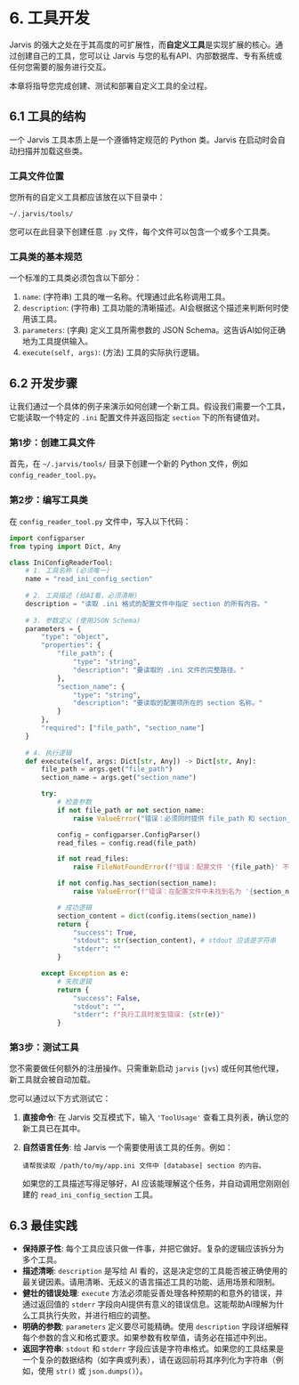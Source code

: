 # 6. 工具开发

Jarvis 的强大之处在于其高度的可扩展性，而**自定义工具**是实现扩展的核心。通过创建自己的工具，您可以让 Jarvis 与您的私有API、内部数据库、专有系统或任何您需要的服务进行交互。

本章将指导您完成创建、测试和部署自定义工具的全过程。

## 6.1 工具的结构

一个 Jarvis 工具本质上是一个遵循特定规范的 Python 类。Jarvis 在启动时会自动扫描并加载这些类。

### 工具文件位置

您所有的自定义工具都应该放在以下目录中：

```
~/.jarvis/tools/
```

您可以在此目录下创建任意 `.py` 文件，每个文件可以包含一个或多个工具类。

### 工具类的基本规范

一个标准的工具类必须包含以下部分：

1.  `name`: (字符串) 工具的唯一名称。代理通过此名称调用工具。
2.  `description`: (字符串) 工具功能的清晰描述。AI会根据这个描述来判断何时使用该工具。
3.  `parameters`: (字典) 定义工具所需参数的 JSON Schema。这告诉AI如何正确地为工具提供输入。
4.  `execute(self, args)`: (方法) 工具的实际执行逻辑。

## 6.2 开发步骤

让我们通过一个具体的例子来演示如何创建一个新工具。假设我们需要一个工具，它能读取一个特定的 `.ini` 配置文件并返回指定 `section` 下的所有键值对。

### 第1步：创建工具文件

首先，在 `~/.jarvis/tools/` 目录下创建一个新的 Python 文件，例如 `config_reader_tool.py`。

### 第2步：编写工具类

在 `config_reader_tool.py` 文件中，写入以下代码：

```python
import configparser
from typing import Dict, Any

class IniConfigReaderTool:
    # 1. 工具名称 (必须唯一)
    name = "read_ini_config_section"
    
    # 2. 工具描述 (给AI看，必须清晰)
    description = "读取 .ini 格式的配置文件中指定 section 的所有内容。"
    
    # 3. 参数定义 (使用JSON Schema)
    parameters = {
        "type": "object",
        "properties": {
            "file_path": {
                "type": "string",
                "description": "要读取的 .ini 文件的完整路径。"
            },
            "section_name": {
                "type": "string",
                "description": "要读取的配置项所在的 section 名称。"
            }
        },
        "required": ["file_path", "section_name"]
    }
    
    # 4. 执行逻辑
    def execute(self, args: Dict[str, Any]) -> Dict[str, Any]:
        file_path = args.get("file_path")
        section_name = args.get("section_name")

        try:
            # 检查参数
            if not file_path or not section_name:
                raise ValueError("错误：必须同时提供 file_path 和 section_name。")

            config = configparser.ConfigParser()
            read_files = config.read(file_path)

            if not read_files:
                raise FileNotFoundError(f"错误：配置文件 '{file_path}' 不存在或无法读取。")

            if not config.has_section(section_name):
                raise ValueError(f"错误：在配置文件中未找到名为 '{section_name}' 的 section。")

            # 成功逻辑
            section_content = dict(config.items(section_name))
            return {
                "success": True,
                "stdout": str(section_content), # stdout 应该是字符串
                "stderr": ""
            }

        except Exception as e:
            # 失败逻辑
            return {
                "success": False,
                "stdout": "",
                "stderr": f"执行工具时发生错误: {str(e)}"
            }

```

### 第3步：测试工具

您不需要做任何额外的注册操作。只需重新启动 `jarvis` (`jvs`) 或任何其他代理，新工具就会被自动加载。

您可以通过以下方式测试它：

1.  **直接命令**: 在 Jarvis 交互模式下，输入 `'ToolUsage'` 查看工具列表，确认您的新工具已在其中。
2.  **自然语言任务**: 给 Jarvis 一个需要使用该工具的任务。例如：

    ```
    请帮我读取 /path/to/my/app.ini 文件中 [database] section 的内容。
    ```

    如果您的工具描述写得足够好，AI 应该能理解这个任务，并自动调用您刚刚创建的 `read_ini_config_section` 工具。

## 6.3 最佳实践

-   **保持原子性**: 每个工具应该只做一件事，并把它做好。复杂的逻辑应该拆分为多个工具。
-   **描述清晰**: `description` 是写给 AI 看的，这是决定您的工具能否被正确使用的最关键因素。请用清晰、无歧义的语言描述工具的功能、适用场景和限制。
-   **健壮的错误处理**: `execute` 方法必须能妥善处理各种预期的和意外的错误，并通过返回值的 `stderr` 字段向AI提供有意义的错误信息。这能帮助AI理解为什么工具执行失败，并进行相应的调整。
-   **明确的参数**: `parameters` 定义要尽可能精确。使用 `description` 字段详细解释每个参数的含义和格式要求。如果参数有枚举值，请务必在描述中列出。
-   **返回字符串**: `stdout` 和 `stderr` 字段应该是字符串格式。如果您的工具结果是一个复杂的数据结构（如字典或列表），请在返回前将其序列化为字符串（例如，使用 `str()` 或 `json.dumps()`）。
